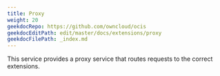 ```yaml
---
title: Proxy
weight: 20
geekdocRepo: https://github.com/owncloud/ocis
geekdocEditPath: edit/master/docs/extensions/proxy
geekdocFilePath: _index.md
---
```


This service provides a proxy service that routes requests to the correct extensions.
